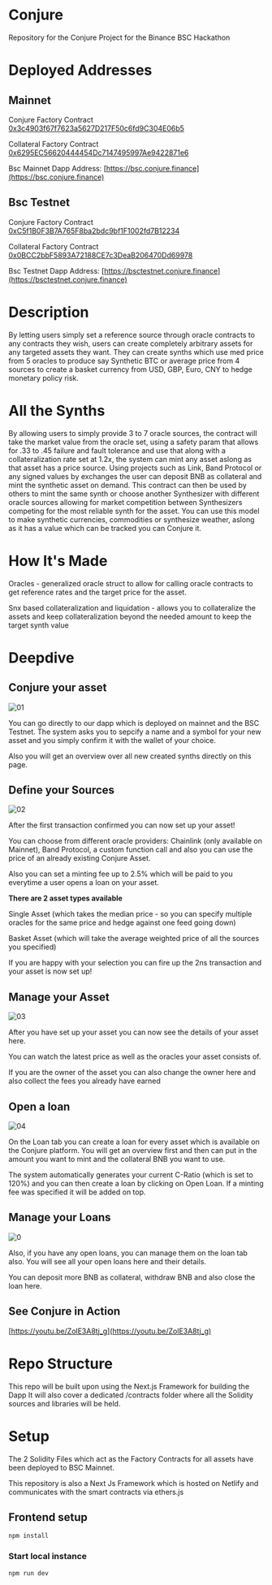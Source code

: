 # Conjure
Repository for the Conjure Project for the Binance BSC Hackathon

# Deployed Addresses

## Mainnet
Conjure Factory Contract [0x3c4903f67f7623a5627D217F50c6fd9C304E06b5](https://bscscan.com/address/0x3c4903f67f7623a5627D217F50c6fd9C304E06b5#code)

Collateral Factory Contract [0x6295EC56620444454Dc7147495997Ae9422871e6](https://bscscan.com/address/0x6295EC56620444454Dc7147495997Ae9422871e6#code)

Bsc Mainnet Dapp Address:  [https://bsc.conjure.finance](https://bsc.conjure.finance)
## Bsc Testnet
Conjure Factory Contract [0xC5f1B0F3B7A765F8ba2bdc9bf1F1002fd7B12234](https://testnet.bscscan.com/address/0xC5f1B0F3B7A765F8ba2bdc9bf1F1002fd7B12234#code)

Collateral Factory Contract [0x0BCC2bbF5893A72188CE7c3DeaB206470Dd69978](https://testnet.bscscan.com/address/0x0BCC2bbF5893A72188CE7c3DeaB206470Dd69978#code)

Bsc Testnet Dapp Address:  [https://bsctestnet.conjure.finance](https://bsctestnet.conjure.finance)
# Description
By letting users simply set a reference source through oracle contracts to any contracts they wish, users can create completely arbitrary assets for any targeted assets they want. They can create synths which use med price from 5 oracles to produce say Synthetic BTC or average price from 4 sources to create a basket currency from USD, GBP, Euro, CNY to hedge monetary policy risk.

# All the Synths
By allowing users to simply provide 3 to 7 oracle sources, the contract will take the market value from the oracle set, using a safety param that allows for .33 to .45 failure and fault tolerance and use that along with a collateralization rate set at 1.2x, the system can mint any asset aslong as that asset has a price source. Using projects such as Link, Band Protocol or any signed values by exchanges the user can deposit BNB as collateral and mint the synthetic asset on demand. This contract can then be used by others to mint the same synth or choose another Synthesizer with different oracle sources allowing for market competition between Synthesizers competing for the most reliable synth for the asset. You can use this model to make synthetic currencies, commodities or synthesize weather, aslong as it has a value which can be tracked you can Conjure it.

# How It's Made
Oracles - generalized oracle struct to allow for calling oracle contracts to get reference rates and the target price for the asset.

Snx based collateralization and liquidation - allows you to collateralize the assets and keep collateralization beyond the needed amount to keep the target synth value

# Deepdive

## Conjure your asset

![01](media/01_Conjure_Create.PNG)

You can go directly to our dapp which is deployed on mainnet and the BSC Testnet. The system asks you to sepcify a name and a symbol for your new asset and you simply confirm it with the wallet of your choice.

Also you will get an overview over all new created synths directly on this page.

## Define your Sources

![02](media/02_Create_Asset.PNG)

After the first transaction confirmed you can now set up your asset!

You can choose from different oracle providers: Chainlink (only available on Mainnet), Band Protocol, a custom function call and also you can use the price of an already existing Conjure Asset.

Also you can set a minting fee up to 2.5% which will be paid to you everytime a user opens a loan on your asset.

**There are 2 asset types available** 

Single Asset (which takes the median price - so you can specify multiple oracles for the same price and hedge against one feed going down)

Basket Asset (which will take the average weighted price of all the sources you specified)

If you are happy with your selection you can fire up the 2ns transaction and your asset is now set up!

## Manage your Asset

![03](media/03_Detail_Overview.PNG)

After you have set up your asset you can now see the details of your asset here.

You can watch the latest price as well as the oracles your asset consists of.

If you are the owner of the asset you can also change the owner here and also collect the fees you already have earned

## Open a loan

![04](media/04_Create_Loan.PNG)

On the Loan tab you can create a loan for every asset which is available on the Conjure platform. You will get an overview first and then can put in the amount you want to mint and the collateral BNB you want to use.

The system automatically generates your current C-Ratio (which is set to 120%) and you can then create a loan by clicking on Open Loan. If a minting fee was specified it will be added on top.

## Manage your Loans

![0](media/05_Loan_created.PNG)

Also, if you have any open loans, you can manage them on the loan tab also. You will see all your open loans here and their details.

You can deposit more BNB as collateral, withdraw BNB and also close the loan here.

## See Conjure in Action

[https://youtu.be/ZolE3A8tj_g](https://youtu.be/ZolE3A8tj_g)

# Repo Structure

This repo will be built upon using the Next.js Framework for building the Dapp
It will also cover a dedicated /contracts folder where all the Solidity sources and libraries will be held.

# Setup

The 2 Solidity Files which act as the Factory Contracts for all assets have been deployed to BSC Mainnet.

This repository is also a Next Js Framework which is hosted on Netlify and communicates with the smart contracts via ethers.js

## Frontend setup
```
npm install
```

### Start local instance
```
npm run dev
```
